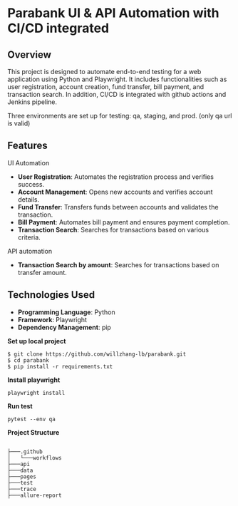 # Parabank UI & API Automation with CI/CD integrated

## Overview
This project is designed to automate end-to-end testing for a web application using Python and Playwright. It includes functionalities such as user registration, account creation, fund transfer, bill payment, and transaction search. In addition, CI/CD is integrated with github actions and Jenkins pipeline.

Three environments are set up for testing: qa, staging, and prod. (only qa url is valid)

## Features
UI Automation
- **User Registration**: Automates the registration process and verifies success.
- **Account Management**: Opens new accounts and verifies account details.
- **Fund Transfer**: Transfers funds between accounts and validates the transaction.
- **Bill Payment**: Automates bill payment and ensures payment completion.
- **Transaction Search**: Searches for transactions based on various criteria.

API automation
- **Transaction Search by amount**: Searches for transactions based on transfer amount.
  
## Technologies Used
- **Programming Language**: Python
- **Framework**: Playwright
- **Dependency Management**: pip


**Set up local project**
```shell
$ git clone https://github.com/willzhang-lb/parabank.git
$ cd parabank
$ pip install -r requirements.txt
```

**Install playwright**
```shell
playwright install
```

**Run test**
```shell
pytest --env qa
```

**Project Structure**
```

├───.github
│   └───workflows
├───api
├───data
├───pages
├───test
├───trace
├───allure-report

